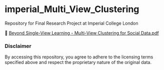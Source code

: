# imperial_Multi_View_Clustering
Repository for Final Research Project at Imperial College London

📄 [Beyond Single-View Learning - Multi-View Clustering for Social Data.pdf](https://github.com/MaxLabarre/imperial_Multi_View_Clustering/blob/main/Beyond%20Single-View%20Learning%20-%20Multi-View%20Clustering%20for%20Social%20Data.pdf)

### Disclaimer
By accessing this repository, you agree to adhere to the licensing terms specified above and respect the proprietary nature of the original data.
